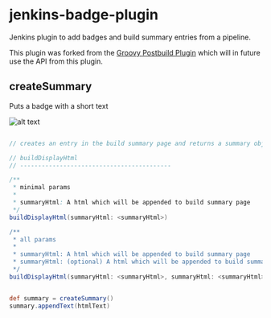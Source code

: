 jenkins-badge-plugin
=========================

Jenkins plugin to add badges and build summary entries from a pipeline.

This plugin was forked from the [Groovy Postbuild Plugin](https://github.com/jenkinsci/groovy-postbuild-plugin) which will in future use the API from this plugin.

## createSummary

Puts a badge with a short text

![alt text](src/doc/summary.png "Summary")


```groovy

// creates an entry in the build summary page and returns a summary object corresponding to this entry.

// buildDisplayHtml
// ------------------------------------------

/**
 * minimal params
 * 
 * summaryHtml: A html which will be appended to build summary page
 */
buildDisplayHtml(summaryHtml: <summaryHtml>)

/**
 * all params
 * 
 * summaryHtml: A html which will be appended to build summary page
 * summaryHtml: (optional) A html which will be appended to build summary page
 */
buildDisplayHtml(summaryHtml: <summaryHtml>, summaryHtml: <summaryHtml>)


def summary = createSummary()
summary.appendText(htmlText)
```

